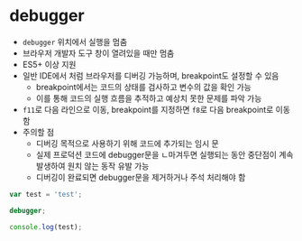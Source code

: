 # debugger

- `debugger` 위치에서 실행을 멈춤
- 브라우저 개발자 도구 창이 열려있을 때만 멈춤
- ES5+ 이상 지원
- 일반 IDE에서 처럼 브라우저를 디버깅 가능하며, breakpoint도 설정할 수 있음
  - breakpoint에서는 코드의 상태를 검사하고 변수의 값을 확인 가능
  - 이를 통해 코드의 실행 흐름을 추적하고 예상치 못한 문제를 파악 가능
- `f11`로 다음 라인으로 이동, breakpoint를 지정하면 `f8`로 다음 breakpoint로 이동함
- 주의할 점
  - 디버깅 목적으로 사용하기 위해 코드에 추가되는 임시 문
  - 실제 프로덕션 코드에 debugger문을 ㄴ마겨두면 실행되는 동안 중단점이 계속 발생하여 원치 않는 동작 유발 가능
  - 디버깅이 완료되면 debugger문을 제거하거나 주석 처리해야 함

```javascript
var test = 'test';

debugger;

console.log(test);
```

